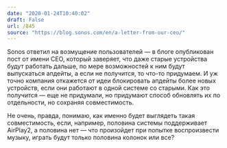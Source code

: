 ```yaml
---
date: "2020-01-24T10:40:02"
draft: False
url: /845
source: "https://blog.sonos.com/en/a-letter-from-our-ceo/"
---
```


Sonos ответил на возмущение пользователей — в блоге опубликован пост от имени CEO, который заверяет, что даже старые устройства будут работать дальше, по мере возможностей к ним будут выпускаться апдейты, а если не получится, то что-то придумаем. И уж точно компания откажется от идеи блокировать апдейты более новых устройств, если они работают в одной системе со старыми. Как это получится — еще не придумали, но придумают способ обновлять их по отдельности, но сохраняя совместимость.

Не очень, правда, понимаю, как именно будет выглядеть такая совместимость, если, например, половина системы поддерживает AirPlay2, а половина нет — что произойдет при попытке воспроизвести музыку, играть будут только половина колонок или все?
